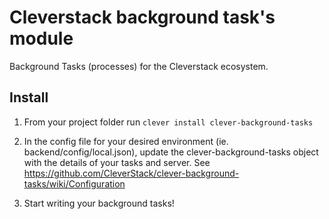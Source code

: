 # Cleverstack background task's module
Background Tasks (processes) for the Cleverstack ecosystem.

## Install 
1. From your project folder run `clever install clever-background-tasks`

2. In the config file for your desired environment (ie. backend/config/local.json), update the clever-background-tasks object with the details of your tasks and server. See https://github.com/CleverStack/clever-background-tasks/wiki/Configuration

3. Start writing your background tasks!
